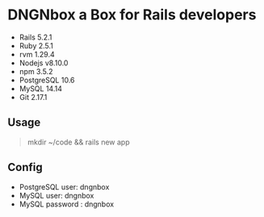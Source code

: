 # DNGNbox a Box for Rails developers

- Rails 5.2.1
- Ruby 2.5.1
- rvm 1.29.4
- Nodejs v8.10.0
- npm 3.5.2
- PostgreSQL 10.6
- MySQL 14.14
- Git 2.17.1

## Usage
> mkdir ~/code && rails new app

## Config
- PostgreSQL user: dngnbox
- MySQL user: dngnbox
- MySQL password : dngnbox


